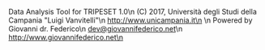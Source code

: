 Data Analysis Tool for TRIPESET 1.0\n
(C) 2017, Università degli Studi della Campania "Luigi Vanvitelli"\n
http://www.unicampania.it\n
\n
Powered by Giovanni dr. Federico\n
dev@giovannifederico.net\n
http://www.giovannifederico.net\n
